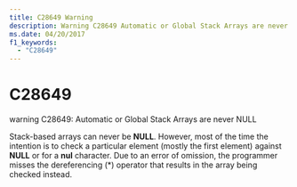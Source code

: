 ```yaml
---
title: C28649 Warning
description: Warning C28649 Automatic or Global Stack Arrays are never NULL.
ms.date: 04/20/2017
f1_keywords: 
  - "C28649"
---
```


# C28649


warning C28649: Automatic or Global Stack Arrays are never NULL

Stack-based arrays can never be **NULL**. However, most of the time the intention is to check a particular element (mostly the first element) against **NULL** or for a **nul** character. Due to an error of omission, the programmer misses the dereferencing (\*) operator that results in the array being checked instead.

